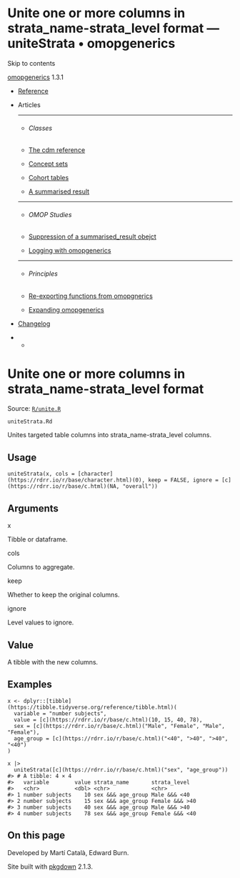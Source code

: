 # Unite one or more columns in strata_name-strata_level format — uniteStrata • omopgenerics

Skip to contents

[omopgenerics](../index.html) 1.3.1

  * [Reference](../reference/index.html)
  * Articles
    * * * *

    * ###### Classes

    * [The cdm reference](../articles/cdm_reference.html)
    * [Concept sets](../articles/codelists.html)
    * [Cohort tables](../articles/cohorts.html)
    * [A summarised result](../articles/summarised_result.html)
    * * * *

    * ###### OMOP Studies

    * [Suppression of a summarised_result obejct](../articles/suppression.html)
    * [Logging with omopgenerics](../articles/logging.html)
    * * * *

    * ###### Principles

    * [Re-exporting functions from omopgnerics](../articles/reexport.html)
    * [Expanding omopgenerics](../articles/expanding_omopgenerics.html)
  * [Changelog](../news/index.html)


  *   * [](https://github.com/darwin-eu/omopgenerics/)



# Unite one or more columns in strata_name-strata_level format

Source: [`R/unite.R`](https://github.com/darwin-eu/omopgenerics/blob/v1.3.1/R/unite.R)

`uniteStrata.Rd`

Unites targeted table columns into strata_name-strata_level columns.

## Usage
    
    
    uniteStrata(x, cols = [character](https://rdrr.io/r/base/character.html)(0), keep = FALSE, ignore = [c](https://rdrr.io/r/base/c.html)(NA, "overall"))

## Arguments

x
    

Tibble or dataframe.

cols
    

Columns to aggregate.

keep
    

Whether to keep the original columns.

ignore
    

Level values to ignore.

## Value

A tibble with the new columns.

## Examples
    
    
    x <- dplyr::[tibble](https://tibble.tidyverse.org/reference/tibble.html)(
      variable = "number subjects",
      value = [c](https://rdrr.io/r/base/c.html)(10, 15, 40, 78),
      sex = [c](https://rdrr.io/r/base/c.html)("Male", "Female", "Male", "Female"),
      age_group = [c](https://rdrr.io/r/base/c.html)("<40", ">40", ">40", "<40")
    )
    
    x |>
      uniteStrata([c](https://rdrr.io/r/base/c.html)("sex", "age_group"))
    #> # A tibble: 4 × 4
    #>   variable        value strata_name       strata_level  
    #>   <chr>           <dbl> <chr>             <chr>         
    #> 1 number subjects    10 sex &&& age_group Male &&& <40  
    #> 2 number subjects    15 sex &&& age_group Female &&& >40
    #> 3 number subjects    40 sex &&& age_group Male &&& >40  
    #> 4 number subjects    78 sex &&& age_group Female &&& <40
    
    

## On this page

Developed by Martí Català, Edward Burn.

Site built with [pkgdown](https://pkgdown.r-lib.org/) 2.1.3.
